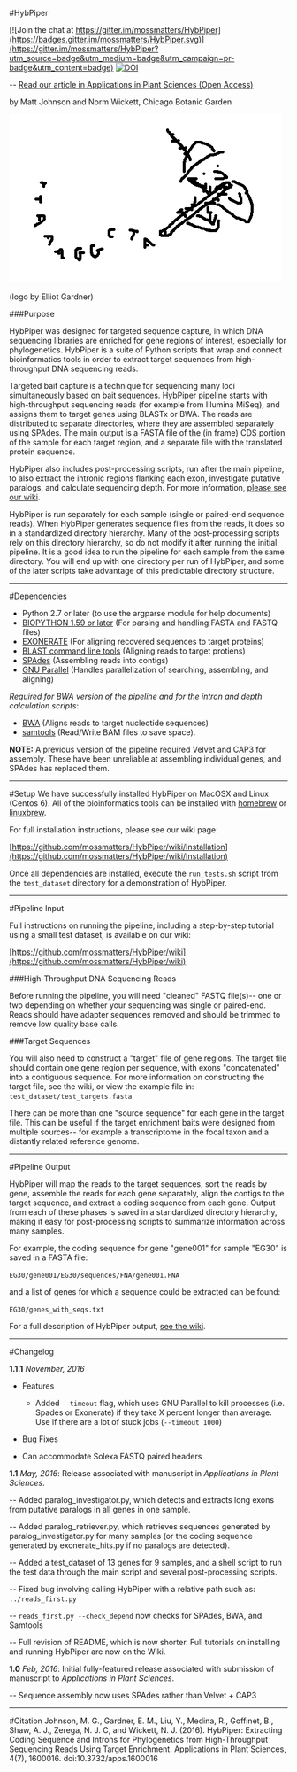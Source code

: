 #HybPiper

[![Join the chat at https://gitter.im/mossmatters/HybPiper](https://badges.gitter.im/mossmatters/HybPiper.svg)](https://gitter.im/mossmatters/HybPiper?utm_source=badge&utm_medium=badge&utm_campaign=pr-badge&utm_content=badge)  [![DOI](https://zenodo.org/badge/6513/mossmatters/HybPiper.svg)](https://zenodo.org/badge/latestdoi/6513/mossmatters/HybPiper)

--
[Read our article in Applications in Plant Sciences (Open Access)](http://www.bioone.org/doi/full/10.3732/apps.1600016)

by Matt Johnson and Norm Wickett, Chicago Botanic Garden

![](examples/hybpiper_logo.png)

(logo by Elliot Gardner)


###Purpose

HybPiper was designed for targeted sequence capture, in which DNA sequencing libraries are enriched for gene regions of interest, especially for phylogenetics. HybPiper is a suite of Python scripts that wrap and connect bioinformatics tools in order to extract target sequences from high-throughput DNA sequencing reads. 


Targeted bait capture is a technique for sequencing many loci simultaneously based on bait sequences.
HybPiper pipeline starts with high-throughput sequencing reads (for example from Illumina MiSeq), and assigns them to target genes using BLASTx or BWA.
The reads are distributed to separate directories, where they are assembled separately using SPAdes. 
The main output is a FASTA file of the (in frame) CDS portion of the sample for each target region, and a separate file with the translated protein sequence.

HybPiper also includes post-processing scripts, run after the main pipeline, to also extract the intronic regions flanking each exon, investigate putative paralogs, and calculate sequencing depth. For more information, [please see our wiki](https://github.com/mossmatters/HybPiper/wiki/).

HybPiper is run separately for each sample (single or paired-end sequence reads). When HybPiper generates sequence files from the reads, it does so in a standardized directory hierarchy. Many of the post-processing scripts rely on this directory hierarchy, so do not modify it after running the initial pipeline. It is a good idea to run the pipeline for each sample from the same directory. You will end up with one directory per run of HybPiper, and some of the later scripts take advantage of this predictable directory structure.


---
#Dependencies
* Python 2.7 or later (to use the argparse module for help documents)
* [BIOPYTHON 1.59 or later](http://biopython.org/wiki/Main_Page) (For parsing and handling FASTA and FASTQ files)
* [EXONERATE](http://www.ebi.ac.uk/~guy/exonerate/) (For aligning recovered sequences to target proteins)
* [BLAST command line tools](ftp://ftp.ncbi.nlm.nih.gov/blast/executables/blast+/LATEST/) (Aligning reads to target protiens)
* [SPAdes](http://bioinf.spbau.ru/en/spades) (Assembling reads into contigs)
* [GNU Parallel](http://www.gnu.org/software/parallel/) (Handles parallelization of searching, assembling, and aligning)

*Required for BWA version of the pipeline and for the intron and depth calculation scripts*:

* [BWA](http://bio-bwa.sourceforge.net/) (Aligns reads to target nucleotide sequences)
* [samtools](http://www.htslib.org/) (Read/Write BAM files to save space).

**NOTE:** A previous version of the pipeline required Velvet and CAP3 for assembly. These have been unreliable at assembling individual genes, and SPAdes has replaced them.

---
#Setup
We have successfully installed HybPiper on MacOSX and Linux (Centos 6). All of the bioinformatics tools can be installed with [homebrew](brew.sh) or [linuxbrew](linuxbrew.sh).

For full installation instructions, please see our wiki page:

[https://github.com/mossmatters/HybPiper/wiki/Installation](https://github.com/mossmatters/HybPiper/wiki/Installation)

Once all dependencies are installed, execute the `run_tests.sh` script from the `test_dataset` directory for a demonstration of HybPiper.


----

#Pipeline Input

Full instructions on running the pipeline, including a step-by-step tutorial using a small test dataset, is available on our wiki:

[https://github.com/mossmatters/HybPiper/wiki](https://github.com/mossmatters/HybPiper/wiki)

###High-Throughput DNA Sequencing Reads

Before running the pipeline, you will need "cleaned" FASTQ file(s)-- one or two depending on whether your sequencing was single or paired-end. Reads should have adapter sequences removed and should be trimmed to remove low quality base calls.

###Target Sequences

You will also need to construct a "target" file of gene regions. The target file should contain one gene region per sequence, with exons "concatenated" into a contiguous sequence. For more information on constructing the target file, see the wiki, or view the example file in: `test_dataset/test_targets.fasta`

There can be more than one "source sequence" for each gene in the target file. This can be useful if the target enrichment baits were designed from multiple sources-- for example a transcriptome in the focal taxon and a distantly related reference genome.

----

#Pipeline Output

HybPiper will map the reads to the target sequences, sort the reads by gene, assemble the reads for each gene separately, align the contigs to the target sequence, and extract a coding sequence from each gene. Output from each of these phases is saved in a standardized directory hierarchy, making it easy for post-processing scripts to summarize information across many samples.

For example, the coding sequence for gene "gene001" for sample "EG30" is saved in a FASTA file:

`EG30/gene001/EG30/sequences/FNA/gene001.FNA`

and a list of genes for which a sequence could be extracted can be found:

`EG30/genes_with_seqs.txt`

For a full description of HybPiper output, [see the wiki](https://github.com/mossmatters/HybPiper/wiki).


-----
#Changelog

**1.1.1** *November, 2016*

* Features 

	- Added `--timeout` flag, which uses GNU Parallel to kill processes (i.e. Spades or Exonerate) if they take X percent longer than average. Use if there are a lot of stuck jobs (`--timeout 1000`)

* Bug Fixes

 - Can accommodate Solexa FASTQ paired headers


**1.1** *May, 2016*: Release associated with manuscript in *Applications in Plant Sciences*.

-- Added paralog_investigator.py, which detects and extracts long exons from putative paralogs in all genes in one sample.

-- Added paralog_retriever.py, which retrieves sequences generated by paralog_investigator.py for many samples (or the coding sequence generated by exonerate_hits.py if no paralogs are detected).

-- Added a test_dataset of 13 genes for 9 samples, and a shell script to run the test data through the main script and several post-processing scripts.

-- Fixed bug involving calling HybPiper with a relative path such as: `../reads_first.py`

-- `reads_first.py --check_depend` now checks for SPAdes, BWA, and Samtools

-- Full revision of README, which is now shorter. Full tutorials on installing and running HybPiper are now on the Wiki.



**1.0** *Feb, 2016*: Initial fully-featured release associated with submission of manuscript to *Applications in Plant Sciences*.

-- Sequence assembly now uses SPAdes rather than Velvet + CAP3

---

#Citation
Johnson, M. G., Gardner, E. M., Liu, Y., Medina, R., Goffinet, B., Shaw, A. J., Zerega, N. J. C, and  Wickett, N. J. (2016). HybPiper: Extracting Coding Sequence and Introns for Phylogenetics from High-Throughput Sequencing Reads Using Target Enrichment. Applications in Plant Sciences, 4(7), 1600016. doi:10.3732/apps.1600016

